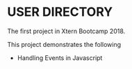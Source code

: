 # USER DIRECTORY

The first project in Xtern Bootcamp 2018.

This project demonstrates the following

* Handling Events in Javascript
